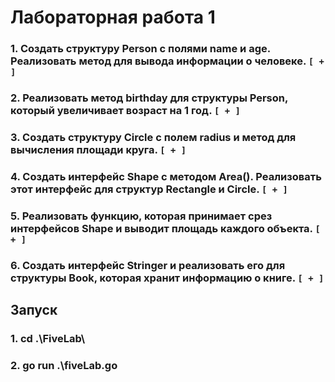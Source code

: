# Лабораторная работа 1
### 1. Создать структуру Person с полями name и age. Реализовать метод для вывода информации о человеке. `[ + ]`
### 2. Реализовать метод birthday для структуры Person, который увеличивает возраст на 1 год. `[ + ]`
### 3. Создать структуру Circle с полем radius и метод для вычисления площади круга. `[ + ]`
### 4. Создать интерфейс Shape с методом Area(). Реализовать этот интерфейс для структур Rectangle и Circle. `[ + ]`
### 5. Реализовать функцию, которая принимает срез интерфейсов Shape и выводит площадь каждого объекта. `[ + ]`
### 6. Создать интерфейс Stringer и реализовать его для структуры Book, которая хранит информацию о книге. `[ + ]`

## Запуск
### 1. cd .\FiveLab\
### 2. go run .\fiveLab.go